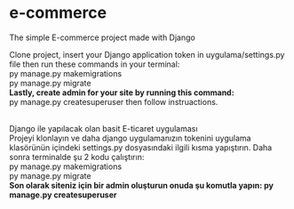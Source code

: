 # e-commerce
The simple  E-commerce project made with Django

Clone project, insert your Django application token in uygulama/settings.py file then run these commands in your terminal: <br>
py manage.py makemigrations <br>
py manage.py migrate <br>
<b>Lastly, create admin for your site by running this command:</b> <br>
py manage.py createsuperuser then follow instruactions. 

<br>
Django ile yapılacak olan basit E-ticaret uygulaması <br>
Projeyi klonlayın ve daha django uygulamanızın tokenini uygulama klasörünün içindeki settings.py dosyasındaki ilgili kısma yapıştırın. Daha sonra terminalde şu 2 kodu çalıştırın: <br>
py manage.py makemigrations <br>
py manage.py migrate <br>
<b>Son olarak siteniz için bir admin oluşturun onuda şu komutla yapın: py manage.py createsuperuser</b> <br>
